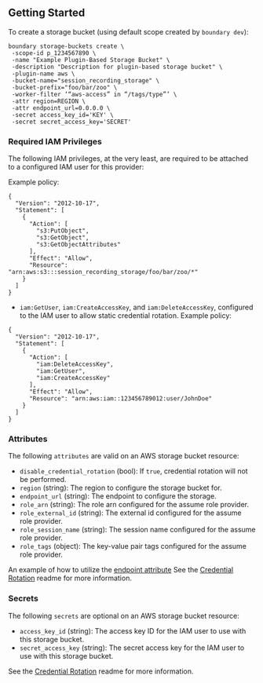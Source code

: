 ## Getting Started

To create a storage bucket (using default scope created by `boundary dev`):

```
boundary storage-buckets create \
 -scope-id p_1234567890 \
 -name "Example Plugin-Based Storage Bucket" \
 -description "Description for plugin-based storage bucket" \
 -plugin-name aws \
 -bucket-name="session_recording_storage" \
 -bucket-prefix="foo/bar/zoo" \
 -worker-filter ‘“aws-access” in “/tags/type”’ \
 -attr region=REGION \
 -attr endpoint_url=0.0.0.0 \
 -secret access_key_id='KEY' \
 -secret secret_access_key='SECRET'
```

### Required IAM Privileges

The following IAM privileges, at the very least, are required to be attached to
a configured IAM user for this provider:

Example policy:

```
{
  "Version": "2012-10-17",
  "Statement": [
    {
      "Action": [
        "s3:PutObject",
        "s3:GetObject",
        "s3:GetObjectAttributes"
      ],
      "Effect": "Allow",
      "Resource": "arn:aws:s3:::session_recording_storage/foo/bar/zoo/*"
    }
  ]
}
```

* `iam:GetUser`, `iam:CreateAccessKey`, and `iam:DeleteAccessKey`, configured to
  the IAM user to allow static credential rotation. Example policy:

```
{
  "Version": "2012-10-17",
  "Statement": [
    {
      "Action": [
        "iam:DeleteAccessKey",
        "iam:GetUser",
        "iam:CreateAccessKey"
      ],
      "Effect": "Allow",
      "Resource": "arn:aws:iam::123456789012:user/JohnDoe"
    }
  ]
}
```

### Attributes

The following `attributes` are valid on an AWS storage bucket resource:

- `disable_credential_rotation` (bool): If `true`, credential rotation will not
  be performed.
- `region` (string): The region to configure the storage bucket for.
- `endpoint_url` (string): The endpoint to configure the storage.
- `role_arn` (string): The role arn configured for the assume role provider.
- `role_external_id` (string):  The external id configured for the assume role provider.
- `role_session_name` (string): The session name configured for the assume role provider.
- `role_tags` (object): The key-value pair tags configured for the assume role provider.

An example of how to utilize the [endpoint attribute](https://docs.aws.amazon.com/vpc/latest/privatelink/vpc-endpoints-s3.html)
See the [Credential Rotation](../../../README.md#credential-rotation) readme for more information.

### Secrets

The following `secrets` are optional on an AWS storage bucket resource:

- `access_key_id` (string): The access key ID for the IAM user to use with this
  storage bucket.
- `secret_access_key` (string): The secret access key for the IAM user to use
  with this storage bucket.

See the [Credential Rotation](../../../README.md#credential-rotation) readme for more information.
